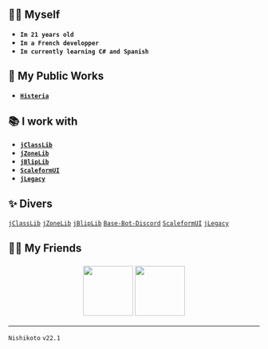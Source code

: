 ## 👱🏼 Myself
- **`Im 21 years old`**
- **`Im a French developper`**
- **`Im currently learning C# and Spanish`**

## 📖 My Public Works
- [**`Histeria`**](https://github.com/Nishikoto/histeria)

## 📚 I work with
- [**`jClassLib`**](https://github.com/JustGodWork/jClassLib)
- [**`jZoneLib`**](https://github.com/JustGodWork/jZoneLib)
- [**`jBlipLib`**](https://github.com/JustGodWork/jBlipLib)
- [**`ScaleformUI`**](https://github.com/manups4e/ScaleformUI)
- [**`jLegacy`**](https://github.com/JustGodWork/jLegacy)

## ✨ Divers
<a href="https://github.com/JustGodWork/jClassLib" class="button">```jClassLib```</a>
<a href="https://github.com/JustGodWork/jZoneLib" class="button">```jZoneLib```</a>
<a href="https://github.com/JustGodWork/jBlipLib" class="button">```jBlipLib```</a>
<a href="https://github.com/EvanAddDev/Base-Bot-Discord" class="button">```Base-Bot-Discord```</a>
<a href="https://github.com/manups4e/ScaleformUI" class="button">```ScaleformUI```</a>
<a href="https://github.com/JustGodWork/jLegacy" class="button">```jLegacy```</a>

## 🫅🏼 My Friends
<h3 align="center"> 
  <a href="https://github.com/JustGodWork"><img src="https://avatars.githubusercontent.com/u/85418813?v=4"/ width="100"></a>
  <a href="https://github.com/EvanAddDev"><img src="https://avatars.githubusercontent.com/u/127199166?v=4"/ width="100"></a>
</h3>

---
`Nishikoto` `v22.1`
